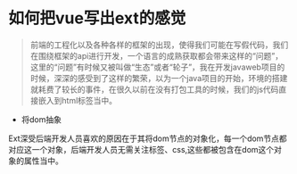 # 如何把vue写出ext的感觉

> 前端的工程化以及各种各样的框架的出现，使得我们可能在写假代码，我们在围绕框架的api进行开发，一个语言的成熟获取都会带来这样的“问题”，这里的“问题”有时候又被叫做“生态”或者“轮子”，我在开发javaweb项目的时候，深深的感受到了这样的繁荣，以为一个java项目的开始，环境的搭建就耗费了较长的事件，在很久以前在没有打包工具的时候，我们的js代码直接嵌入到html标签当中。

* 将dom抽象

Ext深受后端开发人员喜欢的原因在于其将dom节点的对象化，每一个dom节点都对应这一个对象，后端开发人员无需关注标签、css,这些都被包含在dom这个对象的属性当中。

